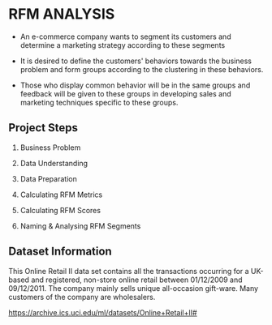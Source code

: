 # RFM ANALYSIS

* An e-commerce company wants to segment its customers and determine a marketing strategy according to these segments

* It is desired to define the customers' behaviors towards the business problem and form groups according to the clustering in these behaviors. 

* Those who display common behavior will be in the same groups and feedback will be given to these groups in developing sales and marketing techniques specific to these groups.


## Project Steps

1. Business Problem

2. Data Understanding

3. Data Preparation

4. Calculating RFM Metrics

5. Calculating RFM Scores

6. Naming & Analysing RFM Segments


## Dataset Information

This Online Retail II data set contains all the transactions occurring for a UK-based and registered, non-store online retail between 01/12/2009 and 09/12/2011. The company mainly sells unique all-occasion gift-ware. Many customers of the company are wholesalers.

https://archive.ics.uci.edu/ml/datasets/Online+Retail+II#
